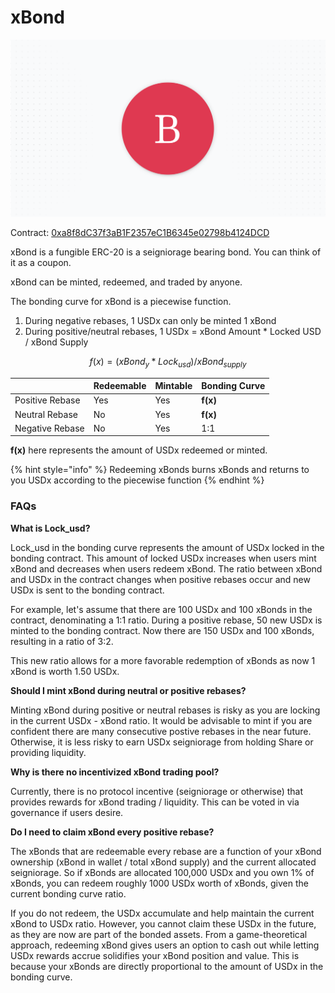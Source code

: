 # xBond

![](../.gitbook/assets/bond.png)

Contract: [0xa8f8dC37f3aB1F2357eC1B6345e02798b4124DCD](https://etherscan.io/token/0xa8f8dC37f3aB1F2357eC1B6345e02798b4124DCD)

xBond is a fungible ERC-20 is a seigniorage bearing bond. You can think of it as a coupon.

xBond can be minted, redeemed, and traded by anyone.

The bonding curve for xBond is a piecewise function.

1. During negative rebases, 1 USDx can only be minted 1 xBond
2. During positive/neutral rebases, 1 USDx = xBond Amount \* Locked USD / xBond Supply

$$
f(x) = (xBond_y * Lock_{usd}) / xBond_{supply}
$$

|  | Redeemable | Mintable | Bonding Curve |
| :--- | :--- | :--- | :--- |
| Positive Rebase | Yes | Yes | **f\(x\)** |
| Neutral Rebase | No | Yes | **f\(x\)** |
| Negative Rebase | No | Yes | 1:1 |

**f\(x\)** here represents the amount of USDx redeemed or minted.

{% hint style="info" %}
Redeeming xBonds burns xBonds and returns to you USDx according to the piecewise function
{% endhint %}

### FAQs

**What is Lock\_usd?**

Lock\_usd in the bonding curve represents the amount of USDx locked in the bonding contract. This amount of locked USDx increases when users mint xBond and decreases when users redeem xBond. The ratio between xBond and USDx in the contract changes when positive rebases occur and new USDx is sent to the bonding contract.

For example, let's assume that there are 100 USDx and 100 xBonds in the contract, denominating a 1:1 ratio. During a positive rebase, 50 new USDx is minted to the bonding contract. Now there are 150 USDx and 100 xBonds, resulting in a ratio of 3:2.

This new ratio allows for a more favorable redemption of xBonds as now 1 xBond is worth 1.50 USDx.

**Should I mint xBond during neutral or positive rebases?**

Minting xBond during positive or neutral rebases is risky as you are locking in the current USDx - xBond ratio. It would be advisable to mint if you are confident there are many consecutive postive rebases in the near future. Otherwise, it is less risky to earn USDx seigniorage from holding Share or providing liquidity. 

**Why is there no incentivized xBond trading pool?**

Currently, there is no protocol incentive \(seigniorage or otherwise\) that provides rewards for xBond trading / liquidity. This can be voted in via governance if users desire.

**Do I need to claim xBond every positive rebase?**

The xBonds that are redeemable every rebase are a function of your xBond ownership \(xBond in wallet / total xBond supply\) and the current allocated seigniorage. So if xBonds are allocated 100,000 USDx and you own 1% of xBonds, you can redeem roughly 1000 USDx worth of xBonds, given the current bonding curve ratio. 

If you do not redeem, the USDx accumulate and help maintain the current xBond to USDx ratio. However, you cannot claim these USDx in the future, as they are now are part of the bonded assets. From a game-theoretical approach, redeeming xBond gives users an option to cash out while letting USDx rewards accrue solidifies your xBond position and value. This is because your xBonds are directly proportional to the amount of USDx in the bonding curve.

